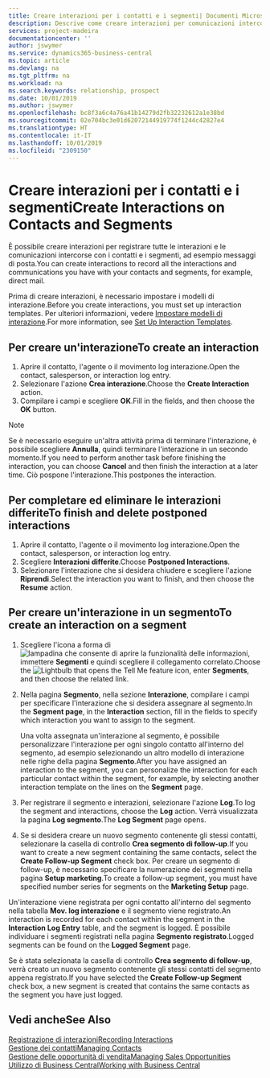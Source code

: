 ```yaml
---
title: Creare interazioni per i contatti e i segmenti| Documenti Microsoft
description: Descrive come creare interazioni per comunicazioni intercorse con i contatti e i segmenti in Business Central, ad esempio messaggi di posta diretta.
services: project-madeira
documentationcenter: ''
author: jswymer
ms.service: dynamics365-business-central
ms.topic: article
ms.devlang: na
ms.tgt_pltfrm: na
ms.workload: na
ms.search.keywords: relationship, prospect
ms.date: 10/01/2019
ms.author: jswymer
ms.openlocfilehash: bc8f3a6c4a76a41b14279d2fb32232612a1e38bd
ms.sourcegitcommit: 02e704bc3e01d62072144919774f1244c42827e4
ms.translationtype: HT
ms.contentlocale: it-IT
ms.lasthandoff: 10/01/2019
ms.locfileid: "2309150"
---
```

# <a name="create-interactions-on-contacts-and-segments"></a><span data-ttu-id="15a68-103">Creare interazioni per i contatti e i segmenti</span><span class="sxs-lookup"><span data-stu-id="15a68-103">Create Interactions on Contacts and Segments</span></span>
<span data-ttu-id="15a68-104">È possibile creare interazioni per registrare tutte le interazioni e le comunicazioni intercorse con i contatti e i segmenti, ad esempio messaggi di posta.</span><span class="sxs-lookup"><span data-stu-id="15a68-104">You can create interactions to record all the interactions and communications you have with your contacts and segments, for example, direct mail.</span></span>

<span data-ttu-id="15a68-105">Prima di creare interazioni, è necessario impostare i modelli di interazione.</span><span class="sxs-lookup"><span data-stu-id="15a68-105">Before you create interactions, you must set up interaction templates.</span></span> <span data-ttu-id="15a68-106">Per ulteriori informazioni, vedere [Impostare modelli di interazione](marketing-interactions.md).</span><span class="sxs-lookup"><span data-stu-id="15a68-106">For more information, see  [Set Up Interaction Templates](marketing-interactions.md).</span></span>

## <a name="to-create-an-interaction"></a><span data-ttu-id="15a68-107">Per creare un'interazione</span><span class="sxs-lookup"><span data-stu-id="15a68-107">To create an interaction</span></span>
1. <span data-ttu-id="15a68-108">Aprire il contatto, l'agente o il movimento log interazione.</span><span class="sxs-lookup"><span data-stu-id="15a68-108">Open the contact, salesperson, or interaction log entry.</span></span>
2. <span data-ttu-id="15a68-109">Selezionare l'azione **Crea interazione**.</span><span class="sxs-lookup"><span data-stu-id="15a68-109">Choose the **Create Interaction** action.</span></span>
3. <span data-ttu-id="15a68-110">Compilare i campi e scegliere **OK**.</span><span class="sxs-lookup"><span data-stu-id="15a68-110">Fill in the fields, and then choose the **OK** button.</span></span>

> [!NOTE]  
>   <span data-ttu-id="15a68-111">Se è necessario eseguire un'altra attività prima di terminare l'interazione, è possibile scegliere **Annulla**, quindi terminare l'interazione in un secondo momento.</span><span class="sxs-lookup"><span data-stu-id="15a68-111">If you need to perform another task before finishing the interaction, you can choose **Cancel** and then finish the interaction at a later time.</span></span> <span data-ttu-id="15a68-112">Ciò pospone l'interazione.</span><span class="sxs-lookup"><span data-stu-id="15a68-112">This postpones the interaction.</span></span>

## <a name="to-finish-and-delete-postponed-interactions"></a><span data-ttu-id="15a68-113">Per completare ed eliminare le interazioni differite</span><span class="sxs-lookup"><span data-stu-id="15a68-113">To finish and delete postponed interactions</span></span>
1. <span data-ttu-id="15a68-114">Aprire il contatto, l'agente o il movimento log interazione.</span><span class="sxs-lookup"><span data-stu-id="15a68-114">Open the contact, salesperson, or interaction log entry.</span></span>
2. <span data-ttu-id="15a68-115">Scegliere **Interazioni differite**.</span><span class="sxs-lookup"><span data-stu-id="15a68-115">Choose **Postponed Interactions**.</span></span>
3. <span data-ttu-id="15a68-116">Selezionare l'interazione che si desidera chiudere e scegliere l'azione **Riprendi**.</span><span class="sxs-lookup"><span data-stu-id="15a68-116">Select the interaction you want to finish, and then choose the **Resume** action.</span></span>

## <a name="to-create-an-interaction-on-a-segment"></a><span data-ttu-id="15a68-117">Per creare un'interazione in un segmento</span><span class="sxs-lookup"><span data-stu-id="15a68-117">To create an interaction on a segment</span></span>
1. <span data-ttu-id="15a68-118">Scegliere l'icona a forma di ![lampadina che consente di aprire la funzionalità delle informazioni](media/ui-search/search_small.png "Informazioni sull'operazione che si desidera eseguire"), immettere **Segmenti** e quindi scegliere il collegamento correlato.</span><span class="sxs-lookup"><span data-stu-id="15a68-118">Choose the ![Lightbulb that opens the Tell Me feature](media/ui-search/search_small.png "Tell me what you want to do") icon, enter **Segments**, and then choose the related link.</span></span>
2. <span data-ttu-id="15a68-119">Nella pagina **Segmento**, nella sezione **Interazione**, compilare i campi per specificare l'interazione che si desidera assegnare al segmento.</span><span class="sxs-lookup"><span data-stu-id="15a68-119">In the **Segment page**, in the **Interaction** section, fill in the fields to specify which interaction you want to assign to the segment.</span></span>

    <span data-ttu-id="15a68-120">Una volta assegnata un'interazione al segmento, è possibile personalizzare l'interazione per ogni singolo contatto all'interno del segmento, ad esempio selezionando un altro modello di interazione nelle righe della pagina **Segmento**.</span><span class="sxs-lookup"><span data-stu-id="15a68-120">After you have assigned an interaction to the segment, you can personalize the interaction for each particular contact within the segment, for example, by selecting another interaction template on the lines on the **Segment** page.</span></span>  
3. <span data-ttu-id="15a68-121">Per registrare il segmento e interazioni, selezionare l'azione **Log**.</span><span class="sxs-lookup"><span data-stu-id="15a68-121">To log the segment and interactions, choose the **Log** action.</span></span> <span data-ttu-id="15a68-122">Verrà visualizzata la pagina **Log segmento**.</span><span class="sxs-lookup"><span data-stu-id="15a68-122">The **Log Segment** page opens.</span></span>
4. <span data-ttu-id="15a68-123">Se si desidera creare un nuovo segmento contenente gli stessi contatti, selezionare la casella di controllo **Crea segmento di follow-up**.</span><span class="sxs-lookup"><span data-stu-id="15a68-123">If you want to create a new segment containing the same contacts, select the **Create Follow-up Segment** check box.</span></span> <span data-ttu-id="15a68-124">Per creare un segmento di follow-up, è necessario specificare la numerazione dei segmenti nella pagina **Setup marketing**.</span><span class="sxs-lookup"><span data-stu-id="15a68-124">To create a follow-up segment, you must have specified number series for segments on the **Marketing Setup** page.</span></span>

<span data-ttu-id="15a68-125">Un'interazione viene registrata per ogni contatto all'interno del segmento nella tabella **Mov. log interazione** e il segmento viene registrato.</span><span class="sxs-lookup"><span data-stu-id="15a68-125">An interaction is recorded for each contact within the segment in the **Interaction Log Entry** table, and the segment is logged.</span></span> <span data-ttu-id="15a68-126">È possibile individuare i segmenti registrati nella pagina **Segmento registrato**.</span><span class="sxs-lookup"><span data-stu-id="15a68-126">Logged segments can be found on the **Logged Segment** page.</span></span>

<span data-ttu-id="15a68-127">Se è stata selezionata la casella di controllo **Crea segmento di follow-up**, verrà creato un nuovo segmento contenente gli stessi contatti del segmento appena registrato.</span><span class="sxs-lookup"><span data-stu-id="15a68-127">If you have selected the **Create Follow-up Segment** check box, a new segment is created that contains the same contacts as the segment you have just logged.</span></span>

## <a name="see-also"></a><span data-ttu-id="15a68-128">Vedi anche</span><span class="sxs-lookup"><span data-stu-id="15a68-128">See Also</span></span>
[<span data-ttu-id="15a68-129">Registrazione di interazioni</span><span class="sxs-lookup"><span data-stu-id="15a68-129">Recording Interactions</span></span>](marketing-interactions.md)  
[<span data-ttu-id="15a68-130">Gestione dei contatti</span><span class="sxs-lookup"><span data-stu-id="15a68-130">Managing Contacts</span></span>](marketing-contacts.md)  
[<span data-ttu-id="15a68-131">Gestione delle opportunità di vendita</span><span class="sxs-lookup"><span data-stu-id="15a68-131">Managing Sales Opportunities</span></span>](marketing-manage-sales-opportunities.md)  
[<span data-ttu-id="15a68-132">Utilizzo di Business Central</span><span class="sxs-lookup"><span data-stu-id="15a68-132">Working with Business Central</span></span>](ui-work-product.md)
